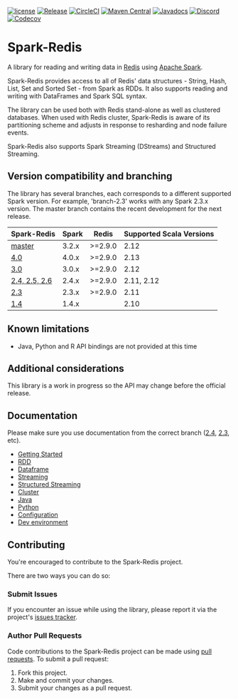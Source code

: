 [![license](https://img.shields.io/github/license/RedisLabs/spark-redis.svg)](https://github.com/RedisLabs/spark-redis)
[![Release](https://img.shields.io/github/release/RedisLabs/spark-redis.svg?sort=semver)](https://github.com/RedisLabs/spark-redis/releases/latest)
[![CircleCI](https://circleci.com/gh/RedisLabs/spark-redis/tree/master.svg?style=svg)](https://circleci.com/gh/RedisLabs/spark-redis/tree/master)
[![Maven Central](https://maven-badges.herokuapp.com/maven-central/com.redislabs/spark-redis_2.12/badge.svg)](https://maven-badges.herokuapp.com/maven-central/com.redislabs/spark-redis_2.12)
[![Javadocs](https://www.javadoc.io/badge/com.redislabs/spark-redis_2.12.svg)](https://www.javadoc.io/doc/com.redislabs/spark-redis_2.12)
[![Discord](https://img.shields.io/discord/697882427875393627?style=flat-square)](https://discord.gg/Bjt6TcgV)
[![Codecov](https://codecov.io/gh/RedisLabs/spark-redis/branch/master/graph/badge.svg)](https://codecov.io/gh/RedisLabs/spark-redis)

# Spark-Redis
A library for reading and writing data in [Redis](http://redis.io) using [Apache Spark](http://spark.apache.org/).

Spark-Redis provides access to all of Redis' data structures - String, Hash, List, Set and Sorted Set - from Spark as RDDs. It also supports reading and writing with DataFrames and Spark SQL syntax.

The library can be used both with Redis stand-alone as well as clustered databases. When used with Redis cluster, Spark-Redis is aware of its partitioning scheme and adjusts in response to resharding and node failure events.

Spark-Redis also supports Spark Streaming (DStreams) and Structured Streaming.

## Version compatibility and branching

The library has several branches, each corresponds to a different supported Spark version. For example, 'branch-2.3' works with any Spark 2.3.x version.
The master branch contains the recent development for the next release.

| Spark-Redis                                                               | Spark | Redis            | Supported Scala Versions | 
|---------------------------------------------------------------------------|-------| ---------------- | ------------------------ |
| [master](https://github.com/RedisLabs/spark-redis/)                       | 3.2.x | >=2.9.0          | 2.12                     | 
 | [4.0](https://github.com/RedisLabs/spark-redis/tree/branch-4.0)           | 4.0.x | >=2.9.0          | 2.13                     |
| [3.0](https://github.com/RedisLabs/spark-redis/tree/branch-3.0)           | 3.0.x | >=2.9.0          | 2.12                     | 
| [2.4, 2.5, 2.6](https://github.com/RedisLabs/spark-redis/tree/branch-2.4) | 2.4.x | >=2.9.0          | 2.11, 2.12               | 
| [2.3](https://github.com/RedisLabs/spark-redis/tree/branch-2.3)           | 2.3.x | >=2.9.0          | 2.11                     | 
| [1.4](https://github.com/RedisLabs/spark-redis/tree/branch-1.4)           | 1.4.x |                  | 2.10                     | 


## Known limitations

* Java, Python and R API bindings are not provided at this time

## Additional considerations
This library is a work in progress so the API may change before the official release.

## Documentation

Please make sure you use documentation from the correct branch ([2.4](https://github.com/RedisLabs/spark-redis/tree/branch-2.4#documentation), [2.3](https://github.com/RedisLabs/spark-redis/tree/branch-2.3#documentation), etc). 

  - [Getting Started](doc/getting-started.md)
  - [RDD](doc/rdd.md)
  - [Dataframe](doc/dataframe.md)
  - [Streaming](doc/streaming.md)
  - [Structured Streaming](doc/structured-streaming.md)
  - [Cluster](doc/cluster.md)
  - [Java](doc/java.md)
  - [Python](doc/python.md)
  - [Configuration](doc/configuration.md)
  - [Dev environment](doc/dev.md)

## Contributing

You're encouraged to contribute to the Spark-Redis project. 

There are two ways you can do so:

### Submit Issues

If you encounter an issue while using the library, please report it via the project's [issues tracker](https://github.com/RedisLabs/spark-redis/issues).

### Author Pull Requests

Code contributions to the Spark-Redis project can be made using [pull requests](https://github.com/RedisLabs/spark-redis/pulls). To submit a pull request:

 1. Fork this project.
 2. Make and commit your changes.
 3. Submit your changes as a pull request.
